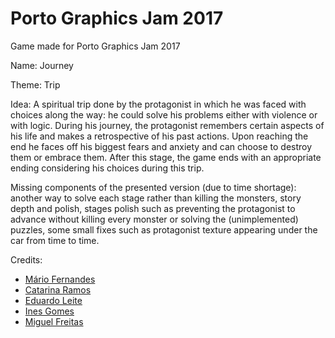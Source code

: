 # Porto Graphics Jam 2017
Game made for Porto Graphics Jam 2017


Name: Journey


Theme: Trip


Idea: A spiritual trip done by the protagonist in which he was faced with choices along the way: he could solve his problems either with violence or with logic. During his journey, the protagonist remembers certain aspects of his life and makes a retrospective of his past actions. Upon reaching the end he faces off his biggest fears and anxiety and can choose to destroy them or embrace them. After this stage, the game ends with an appropriate ending considering his choices during this trip.


Missing components of the presented version (due to time shortage): another way to solve each stage rather than killing the monsters, story depth and polish, stages polish such as preventing the protagonist to advance without killing every monster or solving the (unimplemented) puzzles, some small fixes such as protagonist texture appearing under the car from time to time.


Credits:
* [Mário Fernandes](https://github.com/MarioFernandes73)
* [Catarina Ramos](https://github.com/catramos96)
* [Eduardo Leite](https://github.com/xJupiter931)
* [Ines Gomes](https://github.com/inesgomes)
* [Miguel Freitas](https://github.com/miguelagfreitas)

